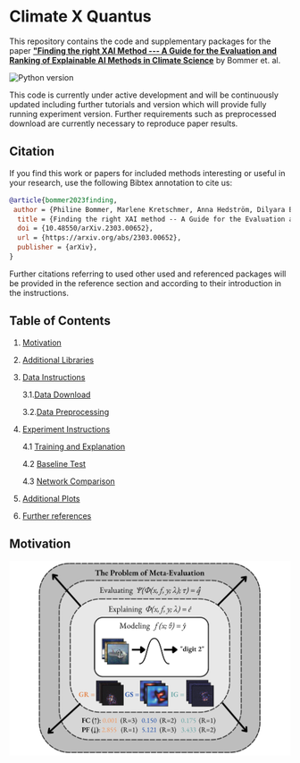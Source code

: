 </p>
<p align="center">

# Climate X Quantus

This repository contains the code and supplementary packages for the paper **["Finding the right XAI Method --- A Guide for the Evaluation and Ranking of Explainable AI Methods in Climate Science](https://arxiv.org/abs/2303.00652)**  by Bommer et. al.

![Python version](https://upload.wikimedia.org/wikipedia/commons/f/fc/Blue_Python_3.7_Shield_Badge.svg)


This code is currently under active development and will be continuously updated including further tutorials and version which will provide fully running 
experiment version. Further requirements such as preprocessed download are currently necessary to reproduce paper results.

## Citation

If you find this work or papers for included methods interesting or useful in your research, use the following Bibtex annotation to cite us:

```bibtex
@article{bommer2023finding,
 author = {Philine Bommer, Marlene Kretschmer, Anna Hedström, Dilyara Bareeva, Marina M.-C. Höhne},
  title = {Finding the right XAI method -- A Guide for the Evaluation and Ranking of Explainable AI Methods in Climate Science},
  doi = {10.48550/arXiv.2303.00652},
  url = {https://arxiv.org/abs/2303.00652},
  publisher = {arXiv},
}
```

Further citations referring to used other used and referenced packages will be provided in the reference section and according to their introduction in the instructions.

## Table of Contents
1. [Motivation](#motivation)
2. [Additional Libraries](#library)
3. [Data Instructions](#data)
   
   3.1.[Data Download](#download)
   
   3.2.[Data Preprocessing](#preprocesing)
   
4. [Experiment Instructions](#Experiments)
   
    4.1 [Training and Explanation](#training)
   
    4.2 [Baseline Test](#Baseline)
   
    4.3 [Network Comparison](#Network)
   
6. [Additional Plots](#plots)

7. [Further references](#Refs)

## Motivation
</p>
<p align="center">
  <img width="600" src="https://raw.githubusercontent.com/annahedstroem/MetaQuantus/main/fig1-cmnist.png">
</p>